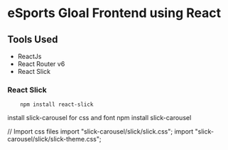 # eSports Gloal Frontend using React

## Tools Used
- ReactJs
- React Router v6
- React Slick



### React Slick
        npm install react-slick

install slick-carousel for css and font
        npm install slick-carousel
 
// Import css files
import "slick-carousel/slick/slick.css";
import "slick-carousel/slick/slick-theme.css";